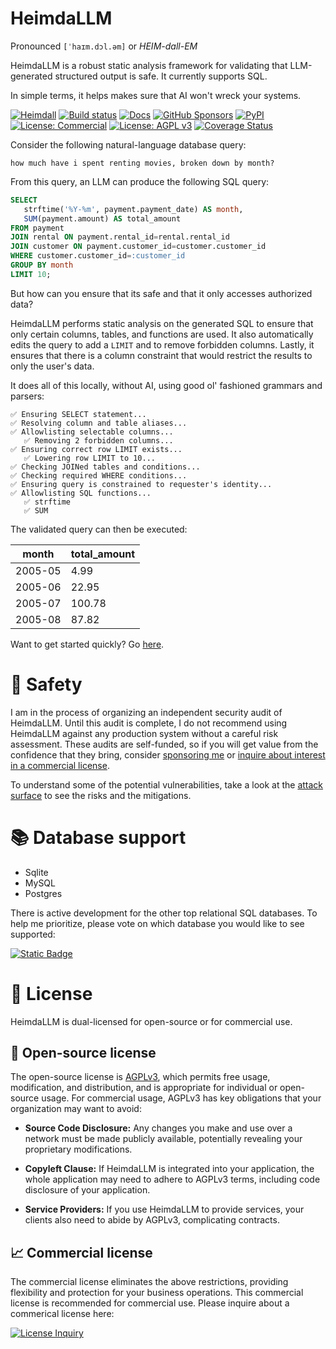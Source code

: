 # HeimdaLLM

Pronounced `[ˈhaɪm.dɔl.əm]` or _HEIM-dall-EM_

HeimdaLLM is a robust static analysis framework for validating that LLM-generated
structured output is safe. It currently supports SQL.

In simple terms, it helps makes sure that AI won't wreck your systems.

[![Heimdall](https://raw.githubusercontent.com/amoffat/HeimdaLLM/main/docs/source/images/heimdall.png)](https://heimdallm.ai)
[![Build status](https://github.com/amoffat/HeimdaLLM/actions/workflows/main.yml/badge.svg?branch=main)](https://github.com/amoffat/HeimdaLLM/actions)
[![Docs](https://img.shields.io/badge/Documentation-purple.svg)](https://docs.heimdallm.ai)
[![GitHub Sponsors](https://img.shields.io/github/sponsors/amoffat)](https://github.com/sponsors/amoffat)
[![PyPI](https://img.shields.io/pypi/v/heimdallm)](https://pypi.org/project/heimdallm/)
[![License: Commercial](https://img.shields.io/badge/License-Commercial-blue.svg)](https://forms.gle/frEPeeJx81Cmwva78)
[![License: AGPL v3](https://img.shields.io/badge/License-AGPL_v3-blue.svg)](https://www.gnu.org/licenses/agpl-3.0)
[![Coverage Status](https://coveralls.io/repos/github/amoffat/HeimdaLLM/badge.svg?branch=dev)](https://coveralls.io/github/amoffat/HeimdaLLM?branch=dev)

Consider the following natural-language database query:

```
how much have i spent renting movies, broken down by month?
```

From this query, an LLM can produce the following SQL query:

```sql
SELECT
   strftime('%Y-%m', payment.payment_date) AS month,
   SUM(payment.amount) AS total_amount
FROM payment
JOIN rental ON payment.rental_id=rental.rental_id
JOIN customer ON payment.customer_id=customer.customer_id
WHERE customer.customer_id=:customer_id
GROUP BY month
LIMIT 10;
```

But how can you ensure that its safe and that it only accesses authorized data?

HeimdaLLM performs static analysis on the generated SQL to ensure that only certain
columns, tables, and functions are used. It also automatically edits the query to add a
`LIMIT` and to remove forbidden columns. Lastly, it ensures that there is a column
constraint that would restrict the results to only the user's data.

It does all of this locally, without AI, using good ol' fashioned grammars and parsers:

```
✅ Ensuring SELECT statement...
✅ Resolving column and table aliases...
✅ Allowlisting selectable columns...
   ✅ Removing 2 forbidden columns...
✅ Ensuring correct row LIMIT exists...
   ✅ Lowering row LIMIT to 10...
✅ Checking JOINed tables and conditions...
✅ Checking required WHERE conditions...
✅ Ensuring query is constrained to requester's identity...
✅ Allowlisting SQL functions...
   ✅ strftime
   ✅ SUM
```

The validated query can then be executed:

| month   | total_amount |
| ------- | ------------ |
| 2005-05 | 4.99         |
| 2005-06 | 22.95        |
| 2005-07 | 100.78       |
| 2005-08 | 87.82        |

Want to get started quickly? Go
[here](https://docs.heimdallm.ai/en/latest/quickstart/index.html).

# 🥽 Safety

I am in the process of organizing an independent security audit of HeimdaLLM. Until this
audit is complete, I do not recommend using HeimdaLLM against any production system
without a careful risk assessment. These audits are self-funded, so if you will get
value from the confidence that they bring, consider [sponsoring
me](https://github.com/sponsors/amoffat) or [inquire about interest in a commercial
license](https://forms.gle/frEPeeJx81Cmwva78).

To understand some of the potential vulnerabilities, take a look at the [attack
surface](https://docs.heimdallm.ai/en/latest/attack-surface.html) to see the risks and
the mitigations.

# 📚 Database support

- Sqlite
- MySQL
- Postgres

There is active development for the other top relational SQL databases. To help me
prioritize, please vote on which database you would like to see supported:

[![Static Badge](https://img.shields.io/badge/Vote!-here-limegreen)](https://github.com/amoffat/HeimdaLLM/discussions/2)

# 📜 License

HeimdaLLM is dual-licensed for open-source or for commercial use.

## 🤝 Open-source license

The open-source license is [AGPLv3](https://www.gnu.org/licenses/agpl-3.0.en.html),
which permits free usage, modification, and distribution, and is appropriate for
individual or open-source usage. For commercial usage, AGPLv3 has key obligations that
your organization may want to avoid:

- **Source Code Disclosure:** Any changes you make and use over a network must be made
  publicly available, potentially revealing your proprietary modifications.

- **Copyleft Clause:** If HeimdaLLM is integrated into your application, the whole
  application may need to adhere to AGPLv3 terms, including code disclosure of your
  application.

- **Service Providers:** If you use HeimdaLLM to provide services, your clients also
  need to abide by AGPLv3, complicating contracts.

## 📈 Commercial license

The commercial license eliminates the above restrictions, providing flexibility and
protection for your business operations. This commercial license is recommended for
commercial use. Please inquire about a commerical license here:

[![License Inquiry](https://img.shields.io/badge/License%20inquiry-blue)](https://forms.gle/frEPeeJx81Cmwva78)
